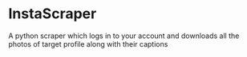 # InstaScraper
A python scraper which logs in to your account and downloads all the photos of target profile along with their captions
